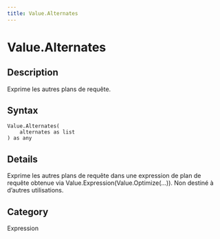 ```yaml
---
title: Value.Alternates
---
```


# Value.Alternates


## Description

Exprime les autres plans de requête.


## Syntax

```powerquery
Value.Alternates(
    alternates as list
) as any
```


## Details

Exprime les autres plans de requête dans une expression de plan de requête obtenue via Value.Expression(Value.Optimize(...)). Non destiné à d’autres utilisations.



## Category
Expression

